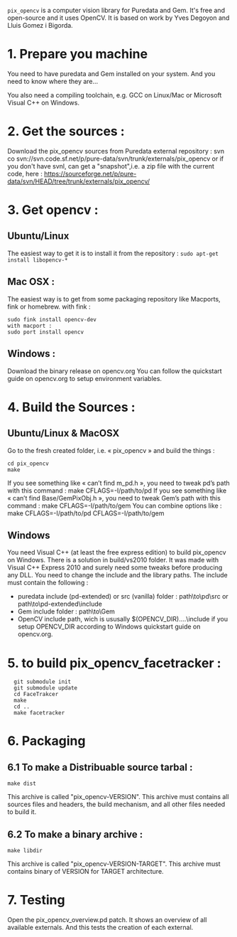 `pix_opencv` is a computer vision library for Puredata and Gem.
It's free and open-source and  it uses OpenCV.
It is based on work by Yves Degoyon and Lluis Gomez i Bigorda.

# 1. Prepare you machine
You need to have puredata and Gem installed on your system.
And you need to know where they are…

You also need a compiling toolchain, e.g. GCC on Linux/Mac or Microsoft Visual C++ on Windows.

# 2. Get the sources :
Download the pix_opencv sources from Puredata external repository :
svn co svn://svn.code.sf.net/p/pure-data/svn/trunk/externals/pix_opencv
or if you don't have svnl, can get a "snapshot",i.e. a zip file with the current code, here :
https://sourceforge.net/p/pure-data/svn/HEAD/tree/trunk/externals/pix_opencv/

# 3. Get opencv :
## Ubuntu/Linux
The easiest way to get it is to install it from the repository :
`sudo apt-get install libopencv-*`

## Mac OSX :
The easiest way is to get from some packaging repository like Macports, fink or homebrew.
with fink :

~~~~
sudo fink install opencv-dev
with macport :
sudo port install opencv
~~~~

## Windows : 
Download the binary release on opencv.org
You can follow the quickstart guide on opencv.org to setup environment variables.

# 4. Build the Sources :

## Ubuntu/Linux & MacOSX
Go to the fresh created folder, i.e. « pix_opencv » and build the things :

~~~~
cd pix_opencv
make
~~~~

If you see something like « can’t find m_pd.h », you need to tweak pd’s path with this command :
make CFLAGS=-I/path/to/pd
If you see something like « can’t find Base/GemPixObj.h », you need to tweak Gem’s path with this command :
make CFLAGS=-I/path/to/gem
You can combine options like :
make CFLAGS=-I/path/to/pd CFLAGS=-I/path/to/gem

## Windows
You need Visual C++ (at least the free express edition) to build pix_opencv on Windows.
There is a solution in build/vs2010 folder.
It was made with Visual C++ Express 2010 and surely need some tweaks before producing any DLL.
You need to change the include and the library paths.
The include must contain the following :
  - puredata include (pd-extended) or src (vanilla) folder : path\to\pd\src or path\to\pd-extended\include
  - Gem include folder : path\to\Gem
  - OpenCV include path, wich is ususally $(OPENCV_DIR)\..\..\include if you setup OPENCV_DIR according to Windows quickstart guide on opencv.org.
  
# 5. to build pix_opencv_facetracker :

~~~~
  git submodule init
  git submodule update
  cd FaceTrakcer
  make 
  cd ..
  make facetracker
~~~~

# 6. Packaging
## 6.1 To make a Distribuable source tarbal :
  `make dist`
	
This archive is called "pix_opencv-VERSION".
This archive must contains all sources files and headers, the build mechanism, and all other files needed to build it.

## 6.2 To make a binary archive :
  `make libdir`

This archive is called "pix_opencv-VERSION-TARGET".
This archive must contains binary of VERSION for TARGET architecture.
  
# 7. Testing 
  Open the pix_opencv_overview.pd patch.
  It shows an overview of all available externals.
  And this tests the creation of each external.
